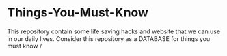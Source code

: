 # Things-You-Must-Know
This repository contain some life saving hacks and website that we can use in our daily lives. Consider this repository as a DATABASE for things you must know /

